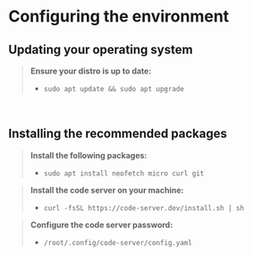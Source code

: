 # Configuring the environment

## **Updating your operating system**

> **Ensure your distro is up to date:**
> - `sudo apt update && sudo apt upgrade`

<br>

## **Installing the recommended packages**

> **Install the following packages:**
> - `sudo apt install neofetch micro curl git`

> **Install the code server on your machine:**
> - `curl -fsSL https://code-server.dev/install.sh | sh`

> **Configure the code server password:**
> - `/root/.config/code-server/config.yaml`
